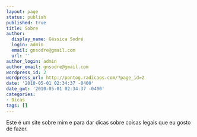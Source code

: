```yaml
---
layout: page
status: publish
published: true
title: Sobre
author:
  display_name: Géssica Sodré
  login: admin
  email: gnsodre@gmail.com
  url: ''
author_login: admin
author_email: gnsodre@gmail.com
wordpress_id: 2
wordpress_url: http://pontog.radicaos.com/?page_id=2
date: '2010-05-01 02:34:37 -0400'
date_gmt: '2010-05-01 02:34:37 -0400'
categories:
- Dicas
tags: []
---
```

<p>Este é um site sobre mim e para dar dicas sobre coisas legais que eu gosto de fazer.</p>
